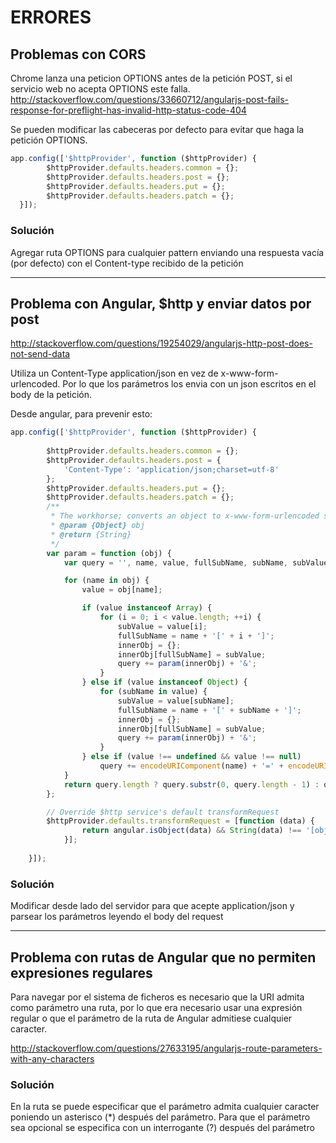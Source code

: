 # ERRORES
## Problemas con CORS

Chrome lanza una peticion OPTIONS antes de la petición POST, si el servicio web no acepta OPTIONS este falla.
http://stackoverflow.com/questions/33660712/angularjs-post-fails-response-for-preflight-has-invalid-http-status-code-404

Se pueden modificar las cabeceras por defecto para evitar que haga la petición OPTIONS.
```javascript
app.config(['$httpProvider', function ($httpProvider) {
        $httpProvider.defaults.headers.common = {};
        $httpProvider.defaults.headers.post = {};
        $httpProvider.defaults.headers.put = {};
        $httpProvider.defaults.headers.patch = {};
  }]);
```

### Solución
Agregar ruta OPTIONS para cualquier pattern enviando una respuesta vacía (por defecto) con el Content-type recibido de la petición

***

## Problema con Angular, $http y enviar datos por post

http://stackoverflow.com/questions/19254029/angularjs-http-post-does-not-send-data

Utiliza un Content-Type application/json en vez de x-www-form-urlencoded. Por lo que los parámetros los envia con un json escritos en el body de la petición.

Desde angular, para prevenir esto:

```javascript
app.config(['$httpProvider', function ($httpProvider) {
      
        $httpProvider.defaults.headers.common = {};
        $httpProvider.defaults.headers.post = {
            'Content-Type': 'application/json;charset=utf-8'
        };
        $httpProvider.defaults.headers.put = {};
        $httpProvider.defaults.headers.patch = {};
		/**
		 * The workhorse; converts an object to x-www-form-urlencoded serialization.
		 * @param {Object} obj
		 * @return {String}
		 */
		var param = function (obj) {
			var query = '', name, value, fullSubName, subName, subValue, innerObj, i;

			for (name in obj) {
				value = obj[name];

				if (value instanceof Array) {
					for (i = 0; i < value.length; ++i) {
						subValue = value[i];
						fullSubName = name + '[' + i + ']';
						innerObj = {};
						innerObj[fullSubName] = subValue;
						query += param(innerObj) + '&';
					}
				} else if (value instanceof Object) {
					for (subName in value) {
						subValue = value[subName];
						fullSubName = name + '[' + subName + ']';
						innerObj = {};
						innerObj[fullSubName] = subValue;
						query += param(innerObj) + '&';
					}
				} else if (value !== undefined && value !== null)
					query += encodeURIComponent(name) + '=' + encodeURIComponent(value) + '&';
			}
			return query.length ? query.substr(0, query.length - 1) : query;
		};

		// Override $http service's default transformRequest
		$httpProvider.defaults.transformRequest = [function (data) {
				return angular.isObject(data) && String(data) !== '[object File]' ? param(data) : data;
			}];
       
    }]);
```
### Solución

Modificar desde lado del servidor para que acepte application/json y parsear los parámetros leyendo el body del request

***

## Problema con rutas de Angular que no permiten expresiones regulares

Para navegar por el sistema de ficheros es necesario que la URI admita como parámetro una ruta, por lo que era necesario usar una expresión regular o que el parámetro de la ruta de Angular admitiese cualquier caracter.

http://stackoverflow.com/questions/27633195/angularjs-route-parameters-with-any-characters

### Solución

En la ruta se puede especificar que el parámetro admita cualquier caracter poniendo un asterisco (*) después del parámetro.
Para que el parámetro sea opcional se especifica con un interrogante (?) después del parámetro